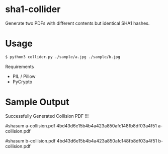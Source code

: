 # sha1-collider
Generate two PDFs with different contents but identical SHA1 hashes.

# Usage
```sh
$ python3 collider.py ./sample/a.jpg ./sample/b.jpg
```
Requirements
- PIL / Pillow
- PyCrypto


# Sample Output
Successfully Generated Collision PDF !!!

#shasum a-collision.pdf
4bd43d6e15b4b4a423a850afc148fb8df03a4f51  a-collision.pdf

#shasum b-collision.pdf
4bd43d6e15b4b4a423a850afc148fb8df03a4f51  b-collision.pdf
